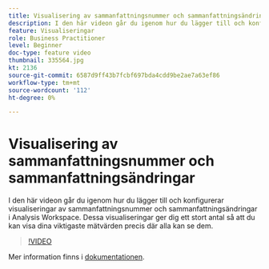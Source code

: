 ```yaml
---
title: Visualisering av sammanfattningsnummer och sammanfattningsändringar
description: I den här videon går du igenom hur du lägger till och konfigurerar visualiseringar av sammanfattningsnummer och sammanfattningsändringar i Analysis Workspace. Dessa visualiseringar ger dig ett stort antal så att du kan visa dina viktigaste mätvärden precis där alla kan se dem.
feature: Visualiseringar
role: Business Practitioner
level: Beginner
doc-type: feature video
thumbnail: 335564.jpg
kt: 2136
source-git-commit: 6587d9ff43b7fcbf697bda4cdd9be2ae7a63ef86
workflow-type: tm+mt
source-wordcount: '112'
ht-degree: 0%

---
```



# Visualisering av sammanfattningsnummer och sammanfattningsändringar

I den här videon går du igenom hur du lägger till och konfigurerar visualiseringar av sammanfattningsnummer och sammanfattningsändringar i Analysis Workspace. Dessa visualiseringar ger dig ett stort antal så att du kan visa dina viktigaste mätvärden precis där alla kan se dem.

>[!VIDEO](https://video.tv.adobe.com/v/335564/?quality=12&learn=on)

Mer information finns i [dokumentationen](https://experienceleague.adobe.com/docs/analytics/analyze/analysis-workspace/visualizations/summary-number-change.html).
